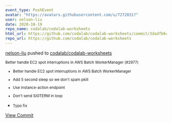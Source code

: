 ```yaml
---
event_type: PushEvent
avatar: "https://avatars.githubusercontent.com/u/7272031?"
user: nelson-liu
date: 2020-10-19
repo_name: codalab/codalab-worksheets
html_url: https://github.com/codalab/codalab-worksheets/commit/3dadfb6ca5a1c4eb1488f8f2f0705a0ac45f244c
repo_url: https://github.com/codalab/codalab-worksheets
---
```


<a href='https://github.com/nelson-liu' target='_blank'>nelson-liu</a> pushed to <a href='https://github.com/codalab/codalab-worksheets' target='_blank'>codalab/codalab-worksheets</a>

<small>Better handle EC2 spot interruptions in AWS Batch WorkerManager (#2977)

* Better handle EC2 spot interruptions in AWS Batch WorkerManager

* Add 5 second sleep so we don't spam pkill

* Use instance-action endpoint

* Don't send SIGTERM in loop

* Typo fix</small>

<a href='https://github.com/codalab/codalab-worksheets/commit/3dadfb6ca5a1c4eb1488f8f2f0705a0ac45f244c' target='_blank'>View Commit</a>